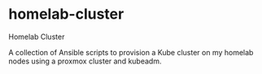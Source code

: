 # homelab-cluster
Homelab Cluster

A collection of Ansible scripts to provision a Kube cluster on my homelab nodes using a proxmox cluster and kubeadm.
